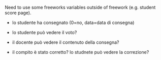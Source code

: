 Need to use some freeworks variables outside of freework
(e.g. student score page).

- lo studente ha consegnato (0=no, data=data di consegna)

- lo studente può vedere il voto?

- il docente può vedere il contenuto della consegna?

- il compito è stato corretto? lo studnete può vedere la correzione?


